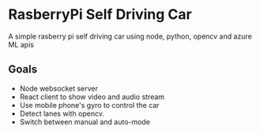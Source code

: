 # RasberryPi Self Driving Car
A simple rasberry pi self driving car using node, python, opencv and azure ML apis

## Goals
 * Node websocket server
 * React client to show video and audio stream
 * Use mobile phone's gyro to control the car
 * Detect lanes with opencv.
 * Switch between manual and auto-mode

